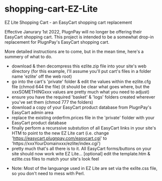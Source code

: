 # shopping-cart-EZ-Lite
EZ Lite Shopping Cart - an EasyCart shopping cart replacement

Effective Janurary 1st 2022, PlugnPay will no longer be offering their EasyCart shopping cart.
This project is intended to be a somewhat drop-in replacement for PlugnPay's EasyCart shopping cart.

More detailed instructions are to come, but in the mean time, here's a summery of what to do.
- download & then decompress this ezlite.zip file into your site's web directory
(for this example, I'll assume you'll put cart's files in a folder name 'ezlite' off the web root)
- go into the cart's 'private' folder & edit the values within the ezlite.cfg file (chmod 644 the file)
(it should be clear what goes where, but the xxxSOMETHINGxxx values are pretty much what you need to adjust)
- ensure you have the required 'basket' & 'logs' folders created wherever you've set them (chmod 777 the folders)
- download a copy of your EasyCart product database from PlugnPay's EasyCart admin area
- replace the existing orderfrm.prices file in the 'private' fiolder with your EasyCart product database
- finally perform a recurssive substution of all EasyCart links in your site's HTM to point to the new EZ Lite cart 
(i.e. change 'https://easycart.plugnpay.com/easycart.cgi' to 'https://xxxYourDomainxxx/ezlite/index.cgi')
- pretty much that's all there is to it.  All EasyCart forms/buttons on your site should now work wite EZ Lite...
[optional] edit the template.htm & ezlite.css files to match your site's look feel
* Note: Most of the languange used in EZ Lite are set via the exlite.css file, so you don't need to mess with Perl.
 
